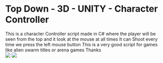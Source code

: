 # Top Down - 3D - UNITY - Character Controller

This is a character Controller script made in C# where the player will be seen from the top and it look at the mouse at all times
It can Shoot every time we press the left mouse button
This is a very good script for games like alien swarm titles or arena games
Thanks
<br/>
<img src = "https://vignette.wikia.nocookie.net/alienswarm/images/b/bd/Marines.png/revision/latest?cb=20100725132833">
<img src= "https://steamcdn-a.akamaihd.net/steam/apps/630/ss_5939e72b222a95288ad3ac6eb69b956c57f7df2e.1920x1080.jpg?t=1571757378">
